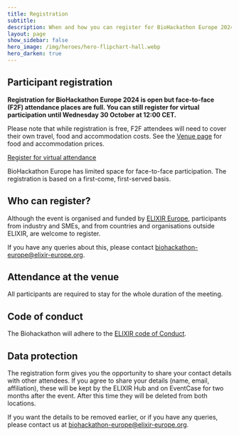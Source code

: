 ```yaml
---
title: Registration
subtitle:
description: When and how you can register for BioHackathon Europe 2024.
layout: page
show_sidebar: false
hero_image: /img/heroes/hero-flipchart-hall.webp
hero_darken: true
---
```


## Participant registration

**Registration for BioHackathon Europe 2024 is open but face-to-face (F2F) attendance places are full. You can still register for virtual participation until Wednesday 30 October at 12:00 CET.** 

Please note that while registration is free, F2F attendees will need to cover their own travel, food and accommodation costs. See the [Venue page](/venue/) for food and accommodation prices.

<div class="mt-4 side mb-4"><a href="https://elixir-events.eventscase.com/attendance/event/index/44146/EN" target="_blank" class="button special">Register for virtual attendance</a></div>


BioHackathon Europe has limited space for face-to-face participation. The registration is based on a first-come, first-served basis.

## Who can register?
Although the event is organised and funded by [ELIXIR Europe](https://elixir-europe.org), participants from industry and SMEs, and from countries and organisations outside ELIXIR, are welcome to register. 

If you have any queries about this, please contact <biohackathon-europe@elixir-europe.org>.

## Attendance at the venue

All participants are required to stay for the whole duration of the meeting.

## Code of conduct
The Biohackathon will adhere to the [ELIXIR code of Conduct](https://elixir-europe.org/events/code-of-conduct).

## Data protection
The registration form gives you the opportunity to share your contact details with other attendees. If you agree to share your details (name, email, affiliation), these will be kept by the ELIXIR Hub and on EventCase for two months after the event. After this time they will be deleted from both locations. 

If you want the details to be removed earlier, or if you have any queries, please contact us at <biohackathon-europe@elixir-europe.org>.
